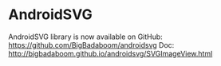 
# AndroidSVG

AndroidSVG library is now available on GitHub:
https://github.com/BigBadaboom/androidsvg
Doc:
http://bigbadaboom.github.io/androidsvg/SVGImageView.html 
